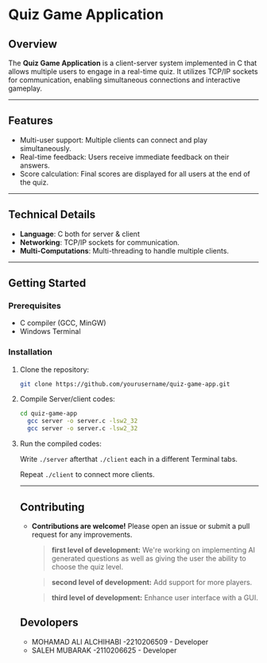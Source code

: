 # Quiz Game Application

## Overview
The **Quiz Game Application** is a client-server system implemented in C that allows multiple users to engage in a real-time quiz. It utilizes TCP/IP sockets for communication, enabling simultaneous connections and interactive gameplay.

---

## Features
- Multi-user support: Multiple clients can connect and play simultaneously.
- Real-time feedback: Users receive immediate feedback on their answers.
- Score calculation: Final scores are displayed for all users at the end of the quiz.

---

## Technical Details

- **Language**: C both for server & client
- **Networking**: TCP/IP sockets for communication.
- **Multi-Computations**: Multi-threading to handle multiple clients.

---

## Getting Started

### Prerequisites
- C compiler (GCC, MinGW)
- Windows Terminal

### Installation
1. Clone the repository:
   ```bash
   git clone https://github.com/yourusername/quiz-game-app.git
2. Compile Server/client codes:
   ```bash
   cd quiz-game-app
     gcc server -o server.c -lsw2_32
     gcc server -o server.c -lsw2_32
3. Run the compiled codes:

    Write `./server` afterthat `./client` each in a different Terminal tabs.
   
    Repeat `./client` to connect more clients.

   ---

   ## Contributing
   - **Contributions are welcome!**  Please open an issue or submit a pull request for any improvements.
       > **first level of development:**   We're working on implementing AI generated questions as well as giving the user the ability to choose the quiz level.
       
       > **second level of development:**  Add support for more players.
       
       > **third level of development:**   Enhance user interface with a GUI.
   
   ## Devolopers
   - MOHAMAD ALI ALCHIHABI   -2210206509 - Developer
   - SALEH MUBARAK           -2110206625  - Developer
     
